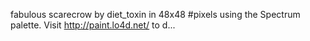 fabulous scarecrow by diet_toxin in 48x48 #pixels using the Spectrum palette. Visit http://paint.lo4d.net/ to d... 
